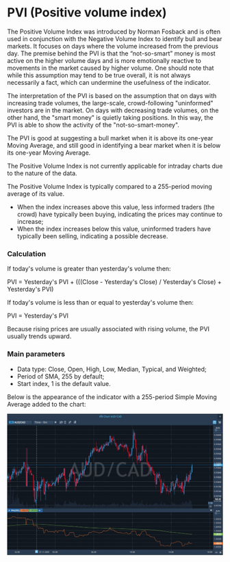 # PVI \(Positive volume index\)

The Positive Volume Index was introduced by Norman Fosback and is often used in conjunction with the Negative Volume Index to identify bull and bear markets. It focuses on days where the volume increased from the previous day. The premise behind the PVI is that the “not-so-smart” money is most active on the higher volume days and is more emotionally reactive to movements in the market caused by higher volume. One should note that while this assumption may tend to be true overall, it is not always necessarily a fact, which can undermine the usefulness of the indicator.

The interpretation of the PVI is based on the assumption that on days with increasing trade volumes, the large-scale, crowd-following "uninformed" investors are in the market. On days with decreasing trade volumes, on the other hand, the "smart money" is quietly taking positions. In this way, the PVI is able to show the activity of the "not-so-smart-money". 

The PVI is good at suggesting a bull market when it is above its one-year Moving Average, and still good in identifying a bear market when it is below its one-year Moving Average.

The Positive Volume Index is not currently applicable for intraday charts due to the nature of the data. 

The Positive Volume Index is typically compared to a 255-period moving average of its value.

* When the index increases above this value, less informed traders \(the crowd\) have typically been buying, indicating the prices may continue to increase;
* When the index increases below this value, uninformed traders have typically been selling, indicating a possible decrease.

### Calculation

If today's volume is greater than yesterday's volume then:

PVI = Yesterday's PVI + \(\(\(Close - Yesterday's Close\) / Yesterday's Close\) + Yesterday's PVI\)

If today's volume is less than or equal to yesterday's volume then:

PVI = Yesterday's PVI

Because rising prices are usually associated with rising volume, the PVI usually trends upward.

### Main parameters

* Data type: Close, Open, High, Low, Median, Typical, and Weighted;
* Period of SMA, 255 by default;
* Start index, 1 is the default value.

Below is the appearance of the indicator with a 255-period Simple Moving Average added to the chart:

![](../../../../.gitbook/assets/pvi.jpg)

